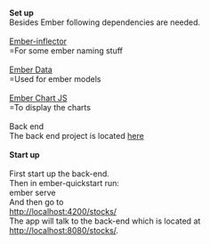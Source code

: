 <b>Set up</b><br>
Besides Ember following dependencies are needed. <br>
<br>
[Ember-inflector](https://github.com/stefanpenner/ember-inflector)<br>
=For some ember naming stuff<br>
<br>
[Ember Data](https://github.com/emberjs/data)<br>
=Used for ember models<br>
<br>
[Ember Chart JS](https://github.com/aomran/ember-cli-chart)<br>
=To display the charts<br>
<br>
Back end<br>
The back end project is located [here](https://github.com/metalprogrammer/RubyBackEndStockProject/)<br>
<br>
<b>Start up</b><br>
<br>
First start up the back-end. <br>
Then in ember-quickstart run:<br>
ember serve<br>
And then go to <br>
<a href="http://localhost:4200/stocks/">http://localhost:4200/stocks/</a> <br>
The app will talk to the back-end which is located at <a href="http://localhost:8080/stocks/">http://localhost:8080/stocks/</a>. <br>